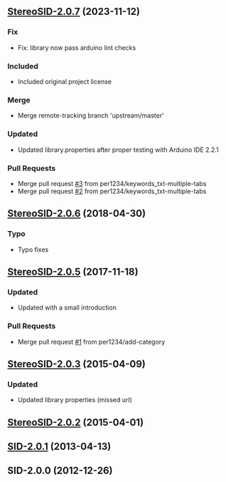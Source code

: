 
<a name="StereoSID-2.0.7"></a>
## [StereoSID-2.0.7](https://github.com/daitangio/sid-arduino-lib/compare/StereoSID-2.0.6...StereoSID-2.0.7) (2023-11-12)

### Fix

* Fix: library now pass arduino lint checks

### Included

* Included original project license

### Merge

* Merge remote-tracking branch 'upstream/master'

### Updated

* Updated library.properties after proper testing with Arduino IDE 2.2.1

### Pull Requests

* Merge pull request [#3](https://github.com/daitangio/sid-arduino-lib/issues/3) from per1234/keywords_txt-multiple-tabs
* Merge pull request [#2](https://github.com/daitangio/sid-arduino-lib/issues/2) from per1234/keywords_txt-multiple-tabs


<a name="StereoSID-2.0.6"></a>
## [StereoSID-2.0.6](https://github.com/daitangio/sid-arduino-lib/compare/StereoSID-2.0.5...StereoSID-2.0.6) (2018-04-30)

### Typo

* Typo fixes


<a name="StereoSID-2.0.5"></a>
## [StereoSID-2.0.5](https://github.com/daitangio/sid-arduino-lib/compare/StereoSID-2.0.3...StereoSID-2.0.5) (2017-11-18)

### Updated

* Updated with a small introduction

### Pull Requests

* Merge pull request [#1](https://github.com/daitangio/sid-arduino-lib/issues/1) from per1234/add-category


<a name="StereoSID-2.0.3"></a>
## [StereoSID-2.0.3](https://github.com/daitangio/sid-arduino-lib/compare/StereoSID-2.0.2...StereoSID-2.0.3) (2015-04-09)

### Updated

* Updated library properties (missed url)


<a name="StereoSID-2.0.2"></a>
## [StereoSID-2.0.2](https://github.com/daitangio/sid-arduino-lib/compare/SID-2.0.1...StereoSID-2.0.2) (2015-04-01)


<a name="SID-2.0.1"></a>
## [SID-2.0.1](https://github.com/daitangio/sid-arduino-lib/compare/SID-2.0.0...SID-2.0.1) (2013-04-13)


<a name="SID-2.0.0"></a>
## SID-2.0.0 (2012-12-26)

